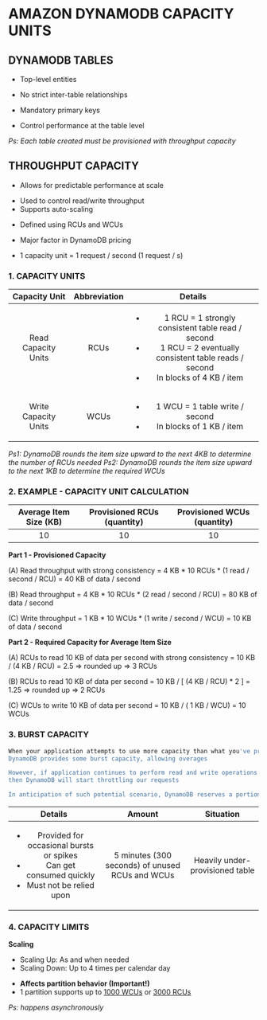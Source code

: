 # AMAZON DYNAMODB CAPACITY UNITS

## DYNAMODB TABLES

- Top-level entities
<!-- Independent from each other -->
- No strict inter-table relationships
<!-- Concept of foreign keys is not advocated -->
- Mandatory primary keys
<!-- Enforces mandatory use of primary keys in all query operations -->
<!-- Ensures that you always write highly efficient queries -->
- Control performance at the table level
<!-- Table performance can be controlled and tuned individually -->

*Ps: Each table created must be provisioned with throughput capacity*

## THROUGHPUT CAPACITY

- Allows for predictable performance at scale
<!-- Predictable performance based on needs -->
- Used to control read/write throughput
- Supports auto-scaling
<!-- Capacity can be scaled up or down  -->
- Defined using RCUs and WCUs
<!-- RCUs = Read Capacity Units -->
<!-- WCUs = Write Capacity Units -->
- Major factor in DynamoDB pricing
<!-- DynamoDB charges are based on number of RCUs and WCUs provisioned to your tables -->
<!-- Some storage fees are based on the volume of data -->
<!-- Full control on provisioning these capacity units -->
- 1 capacity unit = 1 request / second (1 request / s)
<!-- Throughput is specified in terms of capacity units -->
<!-- 1 capacity unit = 1 read / second or 1 write / second -->

### 1. CAPACITY UNITS

| Capacity Unit | Abbreviation | Details |
| :--------------: | :-----: | :------: |
| Read Capacity Units | RCUs | <ul><li>1 RCU = 1 strongly consistent table read / second</li> <li>1 RCU = 2 eventually consistent table reads / second</li> <li>In blocks of 4 KB / item</li></ul> |
| Write Capacity Units | WCUs | <ul><li>1 WCU = 1 table write / second</li> <li>In blocks of 1 KB / item</li></ul> |

*Ps1: DynamoDB rounds the item size upward to the next 4KB to determine the number of RCUs needed*
*Ps2: DynamoDB rounds the item size upward to the next 1KB to determine the required WCUs*

### 2. EXAMPLE - CAPACITY UNIT CALCULATION

| Average Item Size (KB) | Provisioned RCUs (quantity) | Provisioned WCUs (quantity) |
| :--------------------: | :-------------------------: | :-------------------------: |
| 10 | 10 | 10 |

**Part 1 - Provisioned Capacity**

(A) Read throughput with strong consistency = 4 KB * 10 RCUs * (1 read / second / RCU) = 40 KB of data / second

(B) Read throughput = 4 KB * 10 RCUs * (2 read / second / RCU) = 80 KB of data / second

(C) Write throughput = 1 KB * 10 WCUs * (1 write / second / WCU) = 10 KB of data / second

**Part 2 - Required Capacity for Average Item Size**

(A) RCUs to read 10 KB of data per second with strong consistency = 10 KB / (4 KB / RCU) = 2.5 => rounded up => 3 RCUs

(B) RCUs to read 10 KB of data per second = 10 KB / [ (4 KB / RCU) * 2 ] = 1.25 => rounded up => 2 RCUs

(C) WCUs to write 10 KB of data per second = 10 KB / ( 1 KB / WCU) = 10 WCUs

### 3. BURST CAPACITY

```bash
When your application attempts to use more capacity than what you've provisioned, 
DynamoDB provides some burst capacity, allowing overages

However, if application continues to perform read and write operations beyond the provisioned capacity,
then DynamoDB will start throttling our requests

In anticipation of such potential scenario, DynamoDB reserves a portion of your unused capacity for future utilization
```

| Details | Amount | Situation |
| :-----: | :---------: | :-------: |
| <ul><li>Provided for occasional bursts or spikes</li> <li>Can get consumed quickly</li> <li>Must not be relied upon</li></ul> | 5 minutes (300 seconds) of unused RCUs and WCUs  | Heavily under-provisioned table |

### 4. CAPACITY LIMITS

**Scaling**

- Scaling Up: As and when needed
- Scaling Down: Up to 4 times per calendar day
<!-- Calendar day = UTC time zone -->
- <strong>Affects partition behavior (Important!)</strong>
- 1 partition supports up to <u>1000 WCUs</u> or <u>3000 RCUs</u>

*Ps: happens asynchronously*
